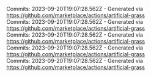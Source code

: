 Commits: 2023-09-20T19:07:28.562Z - Generated via https://github.com/marketplace/actions/artificial-grass
<br>
Commits: 2023-09-20T19:07:28.562Z - Generated via https://github.com/marketplace/actions/artificial-grass
<br>
Commits: 2023-09-20T19:07:28.562Z - Generated via https://github.com/marketplace/actions/artificial-grass
<br>
Commits: 2023-09-20T19:07:28.562Z - Generated via https://github.com/marketplace/actions/artificial-grass
<br>
Commits: 2023-09-20T19:07:28.562Z - Generated via https://github.com/marketplace/actions/artificial-grass
<br>
